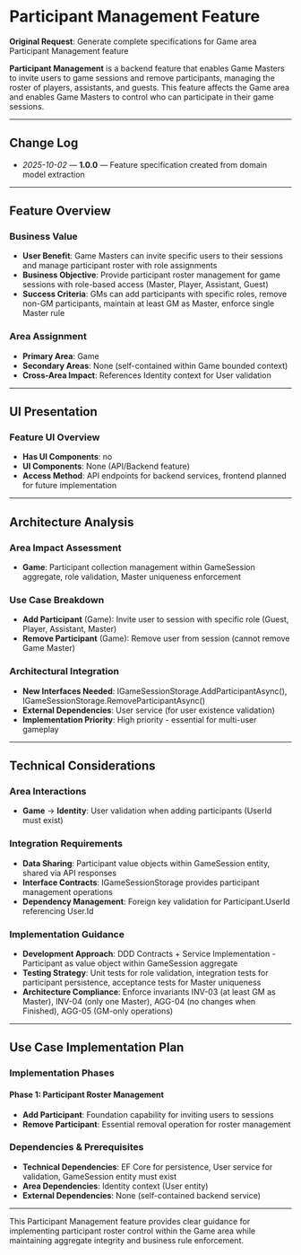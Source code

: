 # Participant Management Feature

**Original Request**: Generate complete specifications for Game area Participant Management feature

**Participant Management** is a backend feature that enables Game Masters to invite users to game sessions and remove participants, managing the roster of players, assistants, and guests. This feature affects the Game area and enables Game Masters to control who can participate in their game sessions.

---

## Change Log
- *2025-10-02* — **1.0.0** — Feature specification created from domain model extraction

---

## Feature Overview

### Business Value
- **User Benefit**: Game Masters can invite specific users to their sessions and manage participant roster with role assignments
- **Business Objective**: Provide participant roster management for game sessions with role-based access (Master, Player, Assistant, Guest)
- **Success Criteria**: GMs can add participants with specific roles, remove non-GM participants, maintain at least GM as Master, enforce single Master rule

### Area Assignment
- **Primary Area**: Game
- **Secondary Areas**: None (self-contained within Game bounded context)
- **Cross-Area Impact**: References Identity context for User validation

---

## UI Presentation

### Feature UI Overview
- **Has UI Components**: no
- **UI Components**: None (API/Backend feature)
- **Access Method**: API endpoints for backend services, frontend planned for future implementation

---

## Architecture Analysis

### Area Impact Assessment
- **Game**: Participant collection management within GameSession aggregate, role validation, Master uniqueness enforcement

### Use Case Breakdown
- **Add Participant** (Game): Invite user to session with specific role (Guest, Player, Assistant, Master)
- **Remove Participant** (Game): Remove user from session (cannot remove Game Master)

### Architectural Integration
- **New Interfaces Needed**: IGameSessionStorage.AddParticipantAsync(), IGameSessionStorage.RemoveParticipantAsync()
- **External Dependencies**: User service (for user existence validation)
- **Implementation Priority**: High priority - essential for multi-user gameplay

---

## Technical Considerations

### Area Interactions
- **Game** → **Identity**: User validation when adding participants (UserId must exist)

### Integration Requirements
- **Data Sharing**: Participant value objects within GameSession entity, shared via API responses
- **Interface Contracts**: IGameSessionStorage provides participant management operations
- **Dependency Management**: Foreign key validation for Participant.UserId referencing User.Id

### Implementation Guidance
- **Development Approach**: DDD Contracts + Service Implementation - Participant as value object within GameSession aggregate
- **Testing Strategy**: Unit tests for role validation, integration tests for participant persistence, acceptance tests for Master uniqueness
- **Architecture Compliance**: Enforce invariants INV-03 (at least GM as Master), INV-04 (only one Master), AGG-04 (no changes when Finished), AGG-05 (GM-only operations)

---

## Use Case Implementation Plan

### Implementation Phases

#### Phase 1: Participant Roster Management
- **Add Participant**: Foundation capability for inviting users to sessions
- **Remove Participant**: Essential removal operation for roster management

### Dependencies & Prerequisites
- **Technical Dependencies**: EF Core for persistence, User service for validation, GameSession entity must exist
- **Area Dependencies**: Identity context (User entity)
- **External Dependencies**: None (self-contained backend service)

---

This Participant Management feature provides clear guidance for implementing participant roster control within the Game area while maintaining aggregate integrity and business rule enforcement.

<!--
═══════════════════════════════════════════════════════════════
FEATURE SPECIFICATION QUALITY CHECKLIST
═══════════════════════════════════════════════════════════════

## Business Clarity (25 points)
✅ 5pts: Feature has clear user benefit statement
✅ 5pts: Business objective is specific and measurable
✅ 5pts: Success criteria are defined and testable
✅ 5pts: Target users clearly identified (Game Masters)
✅ 5pts: User value explicitly stated

## UI Presentation
✅ Has UI specified: no
✅ Access method documented: API endpoints

## Architecture Alignment (30 points)
✅ 10pts: Primary area correctly assigned (Game)
✅ 5pts: Secondary areas identified (Identity reference)
✅ 5pts: Area impact assessment complete
✅ 5pts: Area interactions documented (Identity)
✅ 5pts: No circular dependencies

## Use Case Coverage (25 points)
✅ 10pts: All 2 feature use cases identified
✅ 5pts: Each use case assigned to Game area
✅ 5pts: Use case purposes clearly stated
✅ 5pts: Implementation phases logically ordered

## Implementation Guidance (20 points)
✅ 5pts: New interfaces identified (participant operations)
✅ 5pts: External dependencies documented (User service)
✅ 5pts: Implementation priority stated (High)
✅ 5pts: Technical considerations address integration

## Target Score: 100/100 ✅
-->
